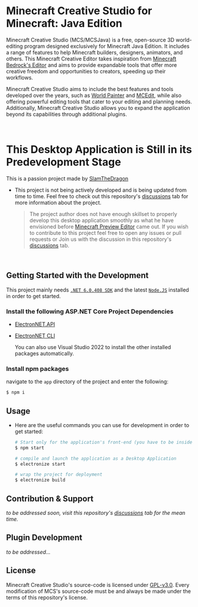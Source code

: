 # Minecraft Creative Studio for Minecraft: Java Edition
Minecraft Creative Studio (MCS/MCSJava) is a free, open-source 3D world-editing program designed exclusively for Minecraft Java Edition. It includes a range of features to help Minecraft builders, designers, animators, and others. This Minecraft Creative Editor takes inspiration from [Minecraft Bedrock's Editor](https://learn.microsoft.com/en-us/minecraft/creator/documents/editorinstallation) and aims to provide expandable tools that offer more creative freedom and opportunities to creators, speeding up their workflows.

Minecraft Creative Studio aims to include the best features and tools developed over the years, such as [World Painter](https://www.worldpainter.net/) and [MCEdit](https://www.mcedit.net/), while also offering powerful editing tools that cater to your editing and planning needs. Additionally, Minecraft Creative Studio allows you to expand the application beyond its capabilities through additional plugins. 

<br/>

# This Desktop Application is Still in its Predevelopment Stage
This is a passion project made by [SlamTheDragon](https://github.com/SlamTheDragon)

- This project is not being actively developed and is being updated from time to time. Feel free to check out this repository's [discussions](https://github.com/SlamTheDragon/Minecraft-Creative-Studio-for-Java/discussions) tab for more information about the project.
    
    > The project author does not have enough skillset to properly develop this desktop application smoothly as what he have envisioned before [Minecraft Preview Editor](https://learn.microsoft.com/en-us/minecraft/creator/documents/editorinstallation) came out. If you wish to contribute to this project feel free to open any issues or pull requests or Join us with the discussion in this repository's [discussions](https://github.com/SlamTheDragon/Minecraft-Creative-Studio-for-Java/discussions) tab.

<br/>

## Getting Started with the Development
This project mainly needs [`.NET 6.0.408 SDK`](https://dotnet.microsoft.com/en-us/download/dotnet/6.0) and the latest [`Node.JS`](https://nodejs.org/en) installed in order to get started.

### Install the following ASP.NET Core Project Dependencies
- [ElectronNET.API](https://github.com/ElectronNET/Electron.NET)
- [ElectronNET CLI](https://www.nuget.org/packages/ElectronNET.CLI)

    You can also use Visual Studio 2022 to install the other installed packages automatically.

### Install npm packages
navigate to the `app` directory of the project and enter the following:
```bash
$ npm i
```

## Usage
- Here are the useful commands you can use for development in order to get started:

    ```bash
    # Start only for the application's front-end (you have to be inside the "app" folder to use this command)
    $ npm start

    # compile and launch the application as a Desktop Application
    $ electronize start

    # wrap the project for deployment
    $ electronize build 
    ```

## Contribution & Support
_to be addressed soon, visit this repository's [discussions](https://github.com/SlamTheDragon/Minecraft-Creative-Studio-for-Java/discussions) tab for the mean time._

## Plugin Development
_to be addressed..._

## License
Minecraft Creative Studio's source-code is licensed under [GPL-v3.0](https://github.com/SlamTheDragon/Minecraft-Creative-Studio-for-Java/blob/main/LICENSE). Every modification of MCS's source-code must be and always be made under the terms of this repository's license.
